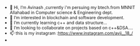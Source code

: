 - 👋 Hi, I’m Avinash ,currently i'm persuing my btech.from MNNIT Allahabad in Computer science & Engineering dept.
- 👀 I’m interested in blockchain and software development.
- 🌱 I’m currently learning c++ and data structure...
- 💞️ I’m looking to collaborate on projects based on c++&DSA....
- 📫 this is my instagram :https://www.instagram.com/avii__18_/
- 

<!---
Avinash7390/Avinash7390 is a ✨ special ✨ repository because its `README.md` (this file) appears on your GitHub profile.
You can click the Preview link to take a look at your changes.
--->
